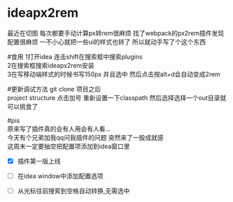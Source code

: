 # ideapx2rem
最近在切图 每次都要手动计算px转rem很麻烦 找了webpack的px2rem插件发现配置很麻烦 一不小心就把一些ui的样式也转了 所以就动手写了个这个东西

#食用
1打开idea 连击shift在搜索框中搜索plugins  
2在搜索框搜索ideapx2rem安装  
3在写移动端样式的时候书写150px 并且选中 然后点击按alt+d会自动变成2rem  


#更新调试方法
git clone 项目之后  
project structure 点击加号 重新设置一下classpath
然后选择选择一个out目录就可以挑食了

#pis  
原来写了插件真的会有人用会有人看...  
今天有个兄弟加我qq问我插件的问题 突然来了一股成就感  
这周末一定要抽空把配置项添加到idea窗口里

- [x] 插件第一版上线  
- [ ] 在idea window中添加配置选项  
- [ ] 从光标往前搜索到空格自动转换,无需选中
 